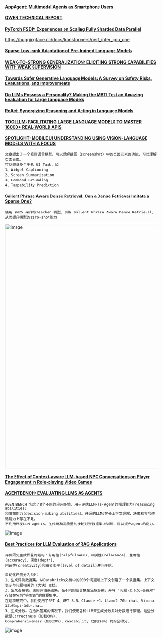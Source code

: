 #### [AppAgent: Multimodal Agents as Smartphone Users](https://arxiv.org/pdf/2312.13771.pdf)
#### [QWEN TECHNICAL REPORT](https://arxiv.org/pdf/2309.16609.pdf)
#### [PyTorch FSDP: Experiences on Scaling Fully Sharded Data Parallel](https://arxiv.org/pdf/2304.11277.pdf)
https://huggingface.co/docs/transformers/perf_infer_gpu_one
#### [Sparse Low-rank Adaptation of Pre-trained Language Models](https://arxiv.org/pdf/2311.11696.pdf)
#### [WEAK-TO-STRONG GENERALIZATION: ELICITING STRONG CAPABILITIES WITH WEAK SUPERVISION](https://arxiv.org/pdf/2312.15710.pdf)
#### [Towards Safer Generative Language Models: A Survey on Safety Risks, Evaluations, and Improvements](https://arxiv.org/pdf/2302.09270.pdf)
#### [Do LLMs Possess a Personality? Making the MBTI Test an Amazing Evaluation for Large Language Models](https://arxiv.org/pdf/2307.16180.pdf)
#### [ReAct: Synergizing Reasoning and Acting in Language Models](https://react-lm.github.io/)
#### [TOOLLLM: FACILITATING LARGE LANGUAGE MODELS TO MASTER 16000+ REAL-WORLD APIS](https://arxiv.org/pdf/2307.16789.pdf)
#### [SPOTLIGHT: MOBILE UI UNDERSTANDING USING VISION-LANGUAGE MODELS WITH A FOCUS](https://arxiv.org/pdf/2209.14927.pdf)
````
文章提出了一个视觉语言模型，可以理解截图（screenshot）中的页面元素的功能，可以理解页面元素。
可以完成多个手机 UI Task，如
1、Widget Captioning
2、Screen Summarization
3、Command Grounding
4、Tappability Prediction 
````
#### [Salient Phrase Aware Dense Retrieval: Can a Dense Retriever Imitate a Sparse One?](https://scontent-hkg4-2.xx.fbcdn.net/v/t39.8562-6/317501525_8752991914741698_9132568194086426998_n.pdf?_nc_cat=111&ccb=1-7&_nc_sid=e280be&_nc_ohc=6ohBcU_8Ok4AX_TLuvM&_nc_ht=scontent-hkg4-2.xx&oh=00_AfD9QUPISMV_icRdtK8F9aDjQqkN3m95idBRFA_RZS9ohA&oe=65C4F04E)
````
使用 BM25 来作为Teacher 模型，训练 Salient Phrase Aware Dense Retrieval, 从而提升模型的zero-shot能力
````
<img width="806" alt="image" src="https://github.com/Gavin90s/bookmarks/assets/8350994/038a7265-2cd0-48fb-afc2-3bb3b05a23c0">

#### [The Effect of Context-aware LLM-based NPC Conversations on Player Engagement in Role-playing Video Games](https://projekter.aau.dk/projekter/files/536738243/The_Effect_of_Context_aware_LLM_based_NPC_Dialogues_on_Player_Engagement_in_Role_playing_Video_Games.pdf)

#### [AGENTBENCH: EVALUATING LLMS AS AGENTS](https://arxiv.org/pdf/2308.03688.pdf)
````
AGENTBENCH 包含了8个不同的应用环境，用于评估LLM-as-Agent的推理能力(reasoning abilities)
和决策能力(decision-making abilities）。开源的LLMs在长上下文理解，决策和指令遵循能力上存在不足，
不利用开发LLM agents。在代码和高质量的多轮对齐数据集上训练，可以提升agent的能力。
````
![image](https://github.com/Gavin90s/bookmarks/assets/8350994/06485259-eff9-4cb7-a57a-b8c3d3d204d2)

#### [Best Practices for LLM Evaluation of RAG Applications](https://www.databricks.com/blog/LLM-auto-eval-best-practices-RAG)
````
评价回复生成质量的指标：有用性(helpfulness)、相关性(relevance)、准确性(accuracy)、深度(depth)、
创造性(creativity)和细节水平(level of detail)进行评估。
````
````
自动化评测分为3步：
1、生成评测数据集。从Databricks文档中的100个问题和上下文创建了一个数据集。上下文表示与问题相关的（大块）文档。
2、生成答案表。使用评估数据集，在不同的语言模型生成答案，并将 "问题-上下文-答案对" 存储在名为“答案表”的数据集中。
在这项研究中，我们使用了GPT-4、GPT-3.5、Claude-v1、Llama2-70b-chat、Vicuna-33b和mpt-30b-chat。
3、生成分数。在给出答案的情况下，我们使用各种LLM来生成分数并对分数进行推理。这些分数是Correctness（加权60%）、
Comprehensiveness（加权20%）、Readability（加权20%）的综合得分。
````
![image](https://github.com/Gavin90s/bookmarks/assets/8350994/ba177595-8319-4063-905b-529e794157da)
